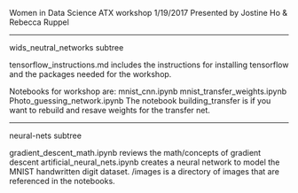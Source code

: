 Women in Data Science ATX workshop 1/19/2017
Presented by Jostine Ho & Rebecca Ruppel

----------------
wids_neutral_networks subtree

tensorflow_instructions.md includes the instructions for installing tensorflow and the packages needed for the workshop.

Notebooks for workshop are:
mnist_cnn.ipynb
mnist_transfer_weights.ipynb
Photo_guessing_network.ipynb
The notebook building_transfer is if you want to rebuild and resave weights for the transfer net.

----------------
neural-nets subtree

gradient_descent_math.ipynb reviews the math/concepts of gradient descent
artificial_neural_nets.ipynb creates a neural network to model the MNIST handwritten digit dataset.
/images is a directory of images that are referenced in the notebooks.
